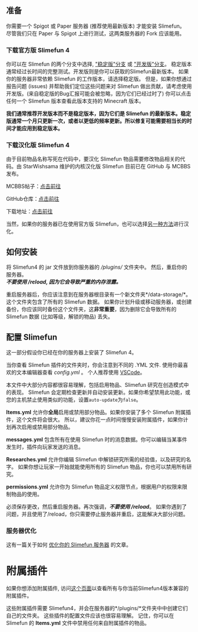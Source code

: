 ## 准备

你需要一个 Spigot 或 Paper 服务器 (推荐使用最新版本) 才能安装 Slimefun。<br>
尽管我们只在 Paper 与 Spigot 上进行测试，这两类服务器的 Fork 应该能用。

### 下载官方版 Slimefun 4

你可以在 Slimefun 的两个分支中选择, ["稳定版"分支](https://thebusybiscuit.github.io/builds/TheBusyBiscuit/Slimefun4/stable/) 或 ["开发版"分支](https://thebusybiscuit.github.io/builds/TheBusyBiscuit/Slimefun4/master/)。
稳定版本通常经过长时间的完整测试。开发版则是你可以获取的Slimefun最新版本。
如果你的服务器非常依赖 Slimefun 的工作版本，请选择稳定版。
但是，如果你想通过报告问题 (issues) 并帮助我们定位这些问题来对 Slimefun 做出贡献，请考虑使用开发版。(来自稳定版的Bug汇报可能会被忽略，因为它们已经过时了)
你可以点击任何一个 Slimefun 版本查看此版本支持的 Minecraft 版本。

**我们通常推荐开发版本而不是稳定版本，因为它们是 Slimefun 的最新版本。稳定版通常一个月只更新一次，或者以更低的频率更新。所以修复可能需要相当长的时间才能应用到稳定版本。**

### 下载汉化版 Slimefun 4

由于目前物品名称写死在代码中，要汉化 Slimefun 物品需要修改物品相关的代码。由 StarWishsama 维护的内核汉化版 Slimefun 目前已在 GitHub 与 MCBBS 发布。

MCBBS帖子：[点击前往](https://www.mcbbs.net/thread-827594-1-1.html)

GitHub仓库：[点击前往](https://github.com/StarWishsama/Slimefun4)

下载地址：[点击前往](https://github.com/StarWishsama/Slimefun4#%e4%b8%8b%e8%bd%bd-Slimefun4)

当然，如果你的服务器已在使用官方版 Slimefun，也可以选择[另一种方法](https://www.mcbbs.net/forum.php?mod=redirect&goto=findpost&ptid=827594&pid=21840915)进行汉化。

## 如何安装

将 Slimefun4 的 jar 文件放到你服务器的 */plugins/* 文件夹中。
然后，重启你的服务器。<br>
***不要使用 /reload, 因为它会导致严重的内存泄露。***

重启服务器后，你应该注意到在服务器根目录有一个新文件夹*/data-storage/*。这个文件夹包含了所有的 Slimefun 数据。
如果你计划升级或移动服务器，或创建备份，你应该同时备份这个文件夹，这**非常重要**，因为删除它会导致所有的 Slimefun 数据 (比如等级，解锁的物品) 丢失。

## 配置 Slimefun

这一部分假设你已经在你的服务器上安装了 Slimefun 4。

当你查看 Slimefun 插件的文件夹时，你会注意到不同的 .YML 文件. 使用你最喜欢的文本编辑器查看 *config.yml* 。
个人推荐使用 [VSCode](https://code.visualstudio.com/)。

本文件中大部分内容都很容易理解，包括启用物品、Slimefun 研究在创造模式中的表现。
Slimefun 会定期检查更新并自动安装更新。如果你希望禁用此功能，或您的主机禁止使用类似的功能，设置`auto-update`为`false`。

**Items.yml** 允许你**全局**启用或禁用部分物品。如果你安装了多个 Slimefun 附属插件，这个文件将会很大。
所以，建议你花一点时间慢慢安装附属插件，如果你计划再次启用或禁用部分物品。

**messages.yml** 包含所有在使用 Slimefun 时的消息数据。你可以编辑当某事件发生时，插件向玩家发送的消息。

**Researches.yml** 允许你编辑 Slimefun 中解锁研究所需的经验值，以及研究的名字。
如果你想让玩家一开始就能使用所有的 Slimefun 物品，你也可以禁用所有研究。

**permissions.yml** 允许你为 Slimefun 物品定义权限节点，根据用户的权限来限制物品的使用。

必须保存更改，然后重启服务器。再次强调，***不要使用 /reload***。
如果你遇到了问题，并且使用了/reload，你只需要停止服务器并重启，这能解决大部分问题。

### 服务器优化

这有一篇关于如何 [优化你的 Slimefun 服务器](/Server-Optimizations) 的文章。

# 附属插件

如果你想添加附属插件, 访问[这个页面](/Addons)以查看所有与你当前Slimefun4版本兼容的附属插件。

这些附属插件需要 Slimefun4，并会在服务器的*/plugins/*文件夹中中创建它们自己的文件夹。
这些插件的配置文件应该也很容易理解。
记住，你可以在 Slimefun 的 **Items.yml** 文件中禁用任何来自附属插件的物品。
